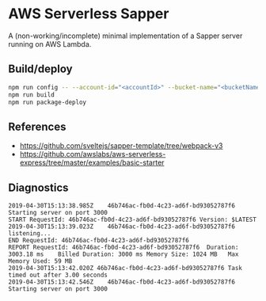 # AWS Serverless Sapper

A (non-working/incomplete) minimal implementation of a Sapper server running on AWS Lambda.

## Build/deploy

```sh
npm run config -- --account-id="<accountId>" --bucket-name="<bucketName>" [--region="<region>" --function-name="<functionName>"]
npm run build
npm run package-deploy
```

## References

* https://github.com/sveltejs/sapper-template/tree/webpack-v3
* https://github.com/awslabs/aws-serverless-express/tree/master/examples/basic-starter

## Diagnostics

```
2019-04-30T15:13:38.985Z	46b746ac-fb0d-4c23-ad6f-bd93052787f6	Starting server on port 3000
START RequestId: 46b746ac-fb0d-4c23-ad6f-bd93052787f6 Version: $LATEST
2019-04-30T15:13:39.023Z	46b746ac-fb0d-4c23-ad6f-bd93052787f6	listening...
END RequestId: 46b746ac-fb0d-4c23-ad6f-bd93052787f6
REPORT RequestId: 46b746ac-fb0d-4c23-ad6f-bd93052787f6	Duration: 3003.18 ms	Billed Duration: 3000 ms Memory Size: 1024 MB	Max Memory Used: 59 MB	
2019-04-30T15:13:42.020Z 46b746ac-fb0d-4c23-ad6f-bd93052787f6 Task timed out after 3.00 seconds
2019-04-30T15:13:42.546Z	46b746ac-fb0d-4c23-ad6f-bd93052787f6	Starting server on port 3000
```
